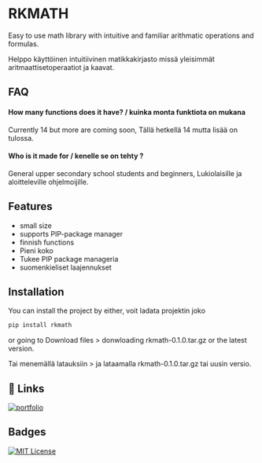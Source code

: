
# RKMATH

Easy to use math library with intuitive and familiar arithmatic operations and formulas.

Helppo käyttöinen intuitiivinen matikkakirjasto missä yleisimmät aritmaattisetoperaatiot ja kaavat.




## FAQ

#### How many functions does it have? / kuinka monta funktiota on mukana

Currently 14 but more are coming soon, Tällä hetkellä 14 mutta lisää on tulossa.

#### Who is it made for / kenelle se on tehty ?

General upper secondary school students and beginners, Lukiolaisille ja aloitteleville ohjelmoijille.




## Features
- small size
- supports PIP-package manager
- finnish functions
- Pieni koko
- Tukee PIP package manageria
- suomenkieliset laajennukset



## Installation

You can install the project by either, voit ladata projektin joko

```bash
pip install rkmath
```

or going to Download files > donwloading rkmath-0.1.0.tar.gz or the latest version. 

Tai menemällä latauksiin > ja lataamalla rkmath-0.1.0.tar.gz tai uusin versio.

## 🔗 Links
[![portfolio](https://img.shields.io/badge/my_portfolio-000?style=for-the-badge&logo=ko-fi&logoColor=white)](https://swifterhtmler.github.io/Portfolio/)

## Badges


[![MIT License](https://img.shields.io/badge/License-MIT-green.svg)](https://github.com/Swifterhtmler/RKmath/blob/main/LICENSE)
